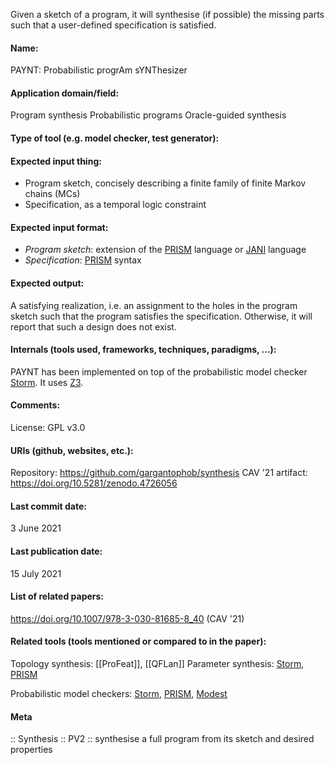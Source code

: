 Given a sketch of a program, it will synthesise (if possible) the missing parts such that a user-defined specification is satisfied.

#### Name:
PAYNT: Probabilistic progrAm sYNThesizer

#### Application domain/field:
Program synthesis
Probabilistic programs
Oracle-guided synthesis

#### Type of tool (e.g. model checker, test generator):

#### Expected input thing:
- Program sketch, concisely describing a finite family of finite Markov chains (MCs)
- Specification, as a temporal logic constraint

#### Expected input format:
- *Program sketch*: extension of the [PRISM](Checkers/PRISM.md) language or [JANI](../Formats/JANI.md) language
- *Specification*: [PRISM](Checkers/PRISM.md) syntax

#### Expected output:
A satisfying realization, i.e. an assignment to the holes in the program sketch such that the program satisfies the specification.
Otherwise, it will report that such a design does not exist.

#### Internals (tools used, frameworks, techniques, paradigms, ...):
PAYNT has been implemented on top of the probabilistic model checker [Storm](Checkers/Storm.md). It uses [Z3](Solvers/SMT/Z3.md).

#### Comments:
License: GPL v3.0

#### URIs (github, websites, etc.):
Repository: https://github.com/gargantophob/synthesis
CAV '21 artifact: https://doi.org/10.5281/zenodo.4726056

#### Last commit date:
3 June 2021

#### Last publication date:
15 July 2021

#### List of related papers:
https://doi.org/10.1007/978-3-030-81685-8_40 (CAV '21)

#### Related tools (tools mentioned or compared to in the paper):
Topology synthesis: [[ProFeat]], [[QFLan]]
Parameter synthesis: [Storm](Checkers/Storm.md), [PRISM](Checkers/PRISM.md)

Probabilistic model checkers: [Storm](Checkers/Storm.md), [PRISM](Checkers/PRISM.md), [Modest](Frameworks/Modest.md)

#### Meta
:: Synthesis
:: PV2 :: synthesise a full program from its sketch and desired properties